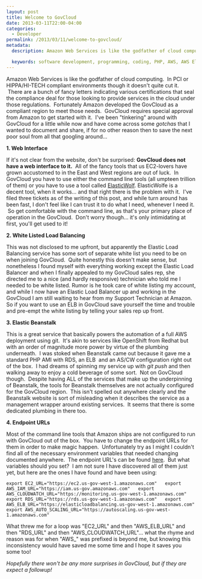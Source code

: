 ```yaml
---
layout: post
title: Welcome to GovCloud
date: 2013-03-11T22:00-04:00
categories:
  - Developer
permalink: /2013/03/11/welcome-to-govcloud/
metadata:
  description: Amazon Web Services is like the godfather of cloud computing.

  keywords: software development, programming, coding, PHP, AWS, AWS Elastic Beanstalk
---
```

Amazon Web Services is like the godfather of cloud computing.  In PCI or HIPPA/HI-TECH compliant environments though it doesn't quite cut it.  There are a bunch of fancy letters indicating various certifications that seal the compliance deal for those looking to provide services in the cloud under those regulations.  Fortunately Amazon developed the GovCloud as a compliant region to meet those needs.  GovCloud requires special approval from Amazon to get started with it.  I've been "tinkering" around with GovCloud for a little while now and have come across some _gotchas_ that I wanted to document and share, if for no other reason then to save the next poor soul from all that googling around...

**1\. Web Interface**

If it's not clear from the website, don't be surprised: **GovCloud does not have a web interface to it.**  All of the fancy tools that us EC2-lovers have grown accustomed to in the East and West regions are out of luck.  In GovCloud you have to use either the command line tools (all umpteen trillion of them) or you have to use a tool called [ElasticWolf](http://www.elasticwolf.com). ElasticWolfe is a decent tool, when it works... and that right there is the problem with it.  I've filed three tickets as of the writing of this post, and while turn around has been fast, I don't feel like I can trust it to do what I need, whenever I need it.  So get comfortable with the command line, as that's your primary place of operation in the GovCloud.  Don't worry though... it's only intimidating at first, you'll get used to it!

**2\. White Listed Load Balancing**

This was not disclosed to me upfront, but apparently the Elastic Load Balancing service has some sort of separate white list you need to be on when joining GovCloud.  Quite honestly this doesn't make sense, but nonetheless I found myself with everything working except the Elastic Load Balancer and when I finally appealed to my GovCloud sales rep, she directed me to a nice (and hardly responsive) technician who told me I needed to be white listed. Rumor is he took care of white listing my account, and while I now have an Elastic Load Balancer up and working in the GovCloud I am still waiting to hear from my Support Technician at Amazon. So if you want to use an ELB in GovCloud save yourself the time and trouble and pre-empt the white listing by telling your sales rep up front.

**3\. Elastic Beanstalk**

This is a great service that basically powers the automation of a full AWS deployment using git.  It's akin to services like OpenShift from Redhat but with an order of magnitude more power by virtue of the plumbing underneath.  I was stoked when Beanstalk came out because it gave me a standard PHP AMI with RDS, an ELB  and an AS/CW configuration right out of the box.  I had dreams of spinning my service up with _git push_ and then walking away to enjoy a cold beverage of some sort.  Not on GovCloud though.  Despite having ALL of the services that make up the underpinning of Beanstalk, the tools for Beanstalk themselves are not actually configured for the GovCloud region.  This isn't spelled out anywhere clearly and the Beanstalk website is sort of misleading when it describes the service as a management wrapper around existing services.  It seems that there is some dedicated plumbing in there too.

**4\. Endpoint URLs**

Most of the command line tools that Amazon ships are not configured to run with GovCloud out of the box.  You have to change the endpoint URLs for them in order to make magic happen.  Unfortunately try as I might I couldn't find all of the necessary environment variables that needed changing documented anywhere.  The endpoint URL's can be found [here](http://docs.aws.amazon.com/general/latest/gr/rande.html#govcloud_region).  But what variables should you set?  I am not sure I have discovered all of them just yet, but here are the ones I have found and have been using:

`export EC2_URL="https://ec2.us-gov-west-1.amazonaws.com"  
export AWS_IAM_URL="https://iam.us-gov.amazonaws.com"  
export AWS_CLOUDWATCH_URL="https://monitoring.us-gov-west-1.amazonaws.com"  
export RDS_URL="https://rds.us-gov-west-1.amazonaws.com"  
export AWS_ELB_URL="https://elasticloadbalancing.us-gov-west-1.amazonaws.com"  
export AWS_AUTO_SCALING_URL="https://autoscaling.us-gov-west-1.amazonaws.com"`

What threw me for a loop was "EC2\_URL" and then "AWS\_ELB\_URL" and then "RDS\_URL" and then "AWS\_CLOUDWATCH\_URL"... what the rhyme and reason was for when "AWS\_" was prefixed is beyond me, but knowing this inconsistency would have saved me some time and I hope it saves you some too!

_Hopefully there won't be any more surprises in GovCloud, but if they are expect a followup!_
